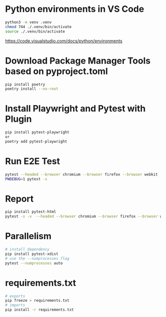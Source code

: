 # Python environments in VS Code

```sh
python3 -m venv .venv
chmod 744 ./.venv/bin/activate
source ./.venv/bin/activate
```

https://code.visualstudio.com/docs/python/environments

# Download Package Manager Tools based on pyproject.toml

```sh
pip install poetry
poetry install --no-root
```

# Install Playwright and Pytest with Plugin

```sh
pip install pytest-playwright
or
poetry add pytest-playwright
```

# Run E2E Test

```sh
pytest --headed --browser chromium --browser firefox --browser webkit
PWDEBUG=1 pytest -s
```

# Report

```sh
pip install pytest-html
pytest -s -v  --headed --browser chromium --browser firefox --browser webkit --html=pwreport.html
```

# Parallelism

```sh
# install dependency
pip install pytest-xdist
# use the --numprocesses flag
pytest --numprocesses auto
```

# requirements.txt

```sh
# exports
pip freeze > requirements.txt
# imports
pip install -r requirements.txt
```